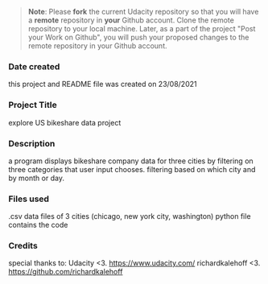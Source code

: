 >**Note**: Please **fork** the current Udacity repository so that you will have a **remote** repository in **your** Github account. Clone the remote repository to your local machine. Later, as a part of the project "Post your Work on Github", you will push your proposed changes to the remote repository in your Github account.

### Date created
this project and README file was created on 23/08/2021

### Project Title
explore US bikeshare data project

### Description
a program displays bikeshare company data for three cities by filtering on three categories that user input chooses. filtering based on which city and by month or day.

### Files used
.csv data files of 3 cities (chicago, new york city, washington)
python file contains the code

### Credits
special thanks to:
          Udacity <3. https://www.udacity.com/
          richardkalehoff <3. https://github.com/richardkalehoff
